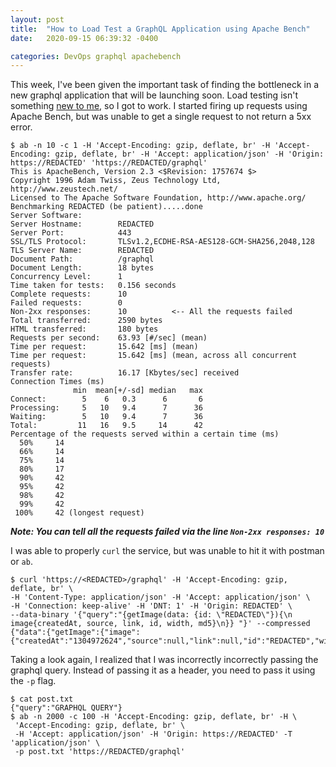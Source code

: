 ```yaml
---
layout: post
title:  "How to Load Test a GraphQL Application using Apache Bench"
date:   2020-09-15 06:39:32 -0400

categories: DevOps graphql apachebench
---
```


This week, I've been given the important task of finding the bottleneck in a new graphql application that will be launching soon. Load testing isn't something [new to me][magento-loadtest], so I got to work. I started firing up requests using Apache Bench, but was unable to get a single request to not return a 5xx error.

```
$ ab -n 10 -c 1 -H 'Accept-Encoding: gzip, deflate, br' -H 'Accept-Encoding: gzip, deflate, br' -H 'Accept: application/json' -H 'Origin: https://REDACTED' 'https://REDACTED/graphql'
This is ApacheBench, Version 2.3 <$Revision: 1757674 $>
Copyright 1996 Adam Twiss, Zeus Technology Ltd, http://www.zeustech.net/
Licensed to The Apache Software Foundation, http://www.apache.org/
Benchmarking REDACTED (be patient).....done
Server Software:
Server Hostname:        REDACTED
Server Port:            443
SSL/TLS Protocol:       TLSv1.2,ECDHE-RSA-AES128-GCM-SHA256,2048,128
TLS Server Name:        REDACTED
Document Path:          /graphql
Document Length:        18 bytes
Concurrency Level:      1
Time taken for tests:   0.156 seconds
Complete requests:      10
Failed requests:        0
Non-2xx responses:      10			<-- All the requests failed
Total transferred:      2590 bytes
HTML transferred:       180 bytes
Requests per second:    63.93 [#/sec] (mean)
Time per request:       15.642 [ms] (mean)
Time per request:       15.642 [ms] (mean, across all concurrent requests)
Transfer rate:          16.17 [Kbytes/sec] received
Connection Times (ms)
              min  mean[+/-sd] median   max
Connect:        5    6   0.3      6       6
Processing:     5   10   9.4      7      36
Waiting:        5   10   9.4      7      36
Total:         11   16   9.5     14      42
Percentage of the requests served within a certain time (ms)
  50%     14
  66%     14
  75%     14
  80%     17
  90%     42
  95%     42
  98%     42
  99%     42
 100%     42 (longest request)
```

***Note: You can tell all the requests failed via the line `Non-2xx responses: 10`***

I was able to properly `curl` the service, but was unable to hit it with postman or `ab`.
```
$ curl 'https://<REDACTED>/graphql' -H 'Accept-Encoding: gzip, deflate, br' \
-H 'Content-Type: application/json' -H 'Accept: application/json' \
-H 'Connection: keep-alive' -H 'DNT: 1' -H 'Origin: REDACTED' \
--data-binary '{"query":"{getImage(data: {id: \"REDACTED\"}){\n  image{createdAt, source, link, id, width, md5}\n}} "}' --compressed
{"data":{"getImage":{"image":{"createdAt":"1304972624","source":null,"link":null,"id":"REDACTED","width":900,"md5":"REDACTED"}}}}
```

Taking a look again, I realized that I was incorrectly incorrectly passing the graphql query. Instead of passing it as a header, you need to pass it using the `-p` flag.

```
$ cat post.txt
{"query":"GRAPHQL QUERY"}
$ ab -n 2000 -c 100 -H 'Accept-Encoding: gzip, deflate, br' -H \
 'Accept-Encoding: gzip, deflate, br' \
 -H 'Accept: application/json' -H 'Origin: https://REDACTED' -T 'application/json' \
 -p post.txt 'https://REDACTED/graphql'
```

[magento-loadtest]: https://www.dolah.dev/devops/magento/2018/10/02/magento-load-test.html
